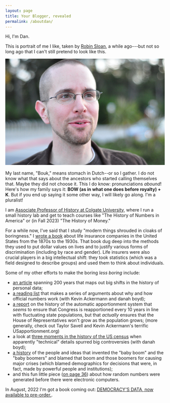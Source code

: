 ```yaml
---
layout: page
title: Your Blogger, revealed
permalink: /aboutdan/
---
```


Hi, I'm Dan.

This is portrait of me I like, taken by [Robin Sloan](https://www.robinsloan.com/), a while ago---but not so long ago that I can't still pretend to look like this.

![This is a photo of Dan Bouk, with a closely cropped haircut, wire-frame glasses, pale skin, a short beard and mustache, and wearing a brown corduroy blazer.](/images/bouk_headshot_color.jpg)

My last name, "Bouk," means stomach in Dutch--or so I gather. I do not know what that says about the ancestors who started calling themselves that. Maybe they did not choose it. This I do know: pronunciations *abound*! Here's how my family says it: **BOW (as in what one does before royalty) + K**. But if you end up saying it some other way, I will likely go along. I'm a pluralist!

I am [Associate Professor of History at Colgate University](https://www.colgate.edu/about/directory/dbouk), where I run a small history lab and get to teach courses like "The History of Numbers in America" or (in Fall 2023) "The History of Money."

For a while now, I've said that I study "modern things shrouded in cloaks of boringness." I [wrote a book](https://press.uchicago.edu/ucp/books/book/chicago/H/bo20298894.html) about life insurance companies in the United States from the 1870s to the 1930s. That book dug deep into the methods they used to put dollar values on lives and to justify various forms of discrimination (including by race and gender). Life insurers were also crucial players in a big intellectual shift: they took statistics (which was a field designed to describe groups) and used them to think about individuals.

Some of my other efforts to make the boring *less boring* include:
- [an article](https://www.visualizingsociety.com/class/08/notes/bouk_personal_data.pdf) spanning 200 years that maps out big shifts in the history of personal data;
- [a reading list](https://datasociety.net/library/a-primer-on-powerful-numbers-selected-readings-in-the-social-study-of-public-data-and-official-numbers/) that makes a series of arguments about why and how official numbers work (with Kevin Ackermann and danah boyd);
- [a report](https://datasociety.net/library/house-arrest/) on the history of the automatic apportionment system that *seems* to ensure that Congress is reapportioned every 10 years in line with fluctuating state populations, but that *actually* ensures that the House of Representatives won't grow as the population grows; (more generally, check out Taylor Savell and Kevin Ackermann's terrific USapportionment.org)
- a look at [three moments in the history of the US census](https://knightcolumbia.org/content/democracys-data-infrastructure) when apparently "technical" details spurred big controversies (with danah boyd);
- [a history](https://www.cambridge.org/core/services/aop-cambridge-core/content/view/415B6EF86FBD90D2E6D2BC9CAF345C99/S2515045618000317a.pdf/generation-crisis-how-population-research-defined-the-baby-boomers.pdf) of the people and ideas that invented the "baby boom" and the "baby boomers" and blamed that boom and those boomers for causing major crises (which blamed demographics for decisions that were, in fact, made by powerful people and institutions);
- and this fun little piece ([on page 36](https://www.mpiwg-berlin.mpg.de/sites/default/files/2019-09/surprise_daston_2019.pdf)) about how random numbers were generated before there were electronic computers.

In August, 2022 I'm got a book coming out: [DEMOCRACY'S DATA, now available to pre-order.](https://bookshop.org/books/democracy-s-data-the-hidden-stories-in-the-u-s-census-and-how-to-read-them/9780374602543).

<!--- You can find the source code for Minima at GitHub:
[jekyll][jekyll-organization] /
[minima](https://github.com/jekyll/minima)

You can find the source code for Jekyll at GitHub:
[jekyll][jekyll-organization] /
[jekyll](https://github.com/jekyll/jekyll)
--->

[jekyll-organization]: https://github.com/jekyll
